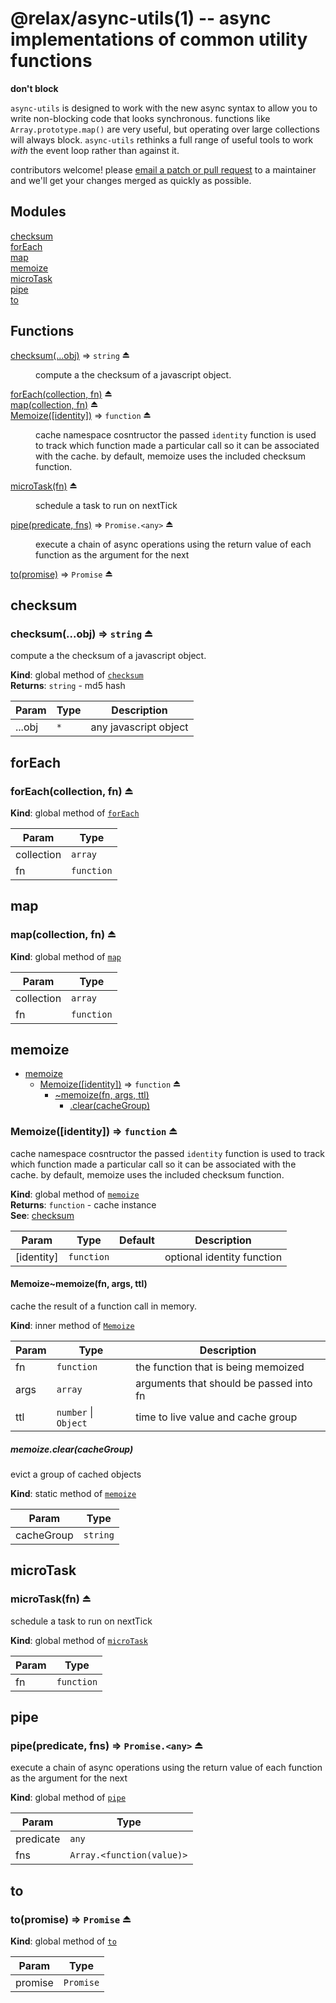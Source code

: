 # @relax/async-utils(1) -- async implementations of common utility functions

**don't block**

`async-utils` is designed to work with the new async syntax to allow you to write non-blocking
code that looks synchronous. functions like `Array.prototype.map()` are very useful, but
operating over large collections will always block. `async-utils` rethinks a full range of
useful tools to work *with* the event loop rather than against it.

contributors welcome! please [email a patch or pull request](https://git-send-email.io/) to a
maintainer and we'll get your changes merged as quickly as possible.

## Modules

<dl>
<dt><a href="#module_checksum">checksum</a></dt>
<dd></dd>
<dt><a href="#module_forEach">forEach</a></dt>
<dd></dd>
<dt><a href="#module_map">map</a></dt>
<dd></dd>
<dt><a href="#module_memoize">memoize</a></dt>
<dd></dd>
<dt><a href="#module_microTask">microTask</a></dt>
<dd></dd>
<dt><a href="#module_pipe">pipe</a></dt>
<dd></dd>
<dt><a href="#module_to">to</a></dt>
<dd></dd>
</dl>

## Functions

<dl>
<dt><a href="#exp_module_checksum--checksum">checksum(...obj)</a> ⇒ <code>string</code> ⏏</dt>
<dd><p>compute a the checksum of a javascript object.</p>
</dd>
<dt><a href="#exp_module_forEach--forEach">forEach(collection, fn)</a> ⏏</dt>
<dd></dd>
<dt><a href="#exp_module_map--map">map(collection, fn)</a> ⏏</dt>
<dd></dd>
<dt><a href="#exp_module_memoize--Memoize">Memoize([identity])</a> ⇒ <code>function</code> ⏏</dt>
<dd><p>cache namespace cosntructor
the passed <code>identity</code> function is used to track which function made a
particular call so it can be associated with the cache. by default, memoize
uses the included checksum function.</p>
</dd>
<dt><a href="#exp_module_microTask--microTask">microTask(fn)</a> ⏏</dt>
<dd><p>schedule a task to run on nextTick</p>
</dd>
<dt><a href="#exp_module_pipe--pipe">pipe(predicate, fns)</a> ⇒ <code>Promise.&lt;any&gt;</code> ⏏</dt>
<dd><p>execute a chain of async operations using the return value of each function
as the argument for the next</p>
</dd>
<dt><a href="#exp_module_to--to">to(promise)</a> ⇒ <code>Promise</code> ⏏</dt>
<dd></dd>
</dl>

<a name="module_checksum"></a>

## checksum
<a name="exp_module_checksum--checksum"></a>

### checksum(...obj) ⇒ <code>string</code> ⏏
compute a the checksum of a javascript object.

**Kind**: global method of [<code>checksum</code>](#module_checksum)  
**Returns**: <code>string</code> - md5 hash  

| Param | Type | Description |
| --- | --- | --- |
| ...obj | <code>\*</code> | any javascript object |

<a name="module_forEach"></a>

## forEach
<a name="exp_module_forEach--forEach"></a>

### forEach(collection, fn) ⏏
**Kind**: global method of [<code>forEach</code>](#module_forEach)  

| Param | Type |
| --- | --- |
| collection | <code>array</code> | 
| fn | <code>function</code> | 

<a name="module_map"></a>

## map
<a name="exp_module_map--map"></a>

### map(collection, fn) ⏏
**Kind**: global method of [<code>map</code>](#module_map)  

| Param | Type |
| --- | --- |
| collection | <code>array</code> | 
| fn | <code>function</code> | 

<a name="module_memoize"></a>

## memoize

* [memoize](#module_memoize)
    * [Memoize([identity])](#exp_module_memoize--Memoize) ⇒ <code>function</code> ⏏
        * [~memoize(fn, args, ttl)](#module_memoize--Memoize..memoize)
            * [.clear(cacheGroup)](#module_memoize--Memoize..memoize.clear)

<a name="exp_module_memoize--Memoize"></a>

### Memoize([identity]) ⇒ <code>function</code> ⏏
cache namespace cosntructor
the passed `identity` function is used to track which function made a
particular call so it can be associated with the cache. by default, memoize
uses the included checksum function.

**Kind**: global method of [<code>memoize</code>](#module_memoize)  
**Returns**: <code>function</code> - cache instance  
**See**: [checksum](#module_checksum)  

| Param | Type | Default | Description |
| --- | --- | --- | --- |
| [identity] | <code>function</code> | <code></code> | optional identity function |

<a name="module_memoize--Memoize..memoize"></a>

#### Memoize~memoize(fn, args, ttl)
cache the result of a function call in memory.

**Kind**: inner method of [<code>Memoize</code>](#exp_module_memoize--Memoize)  

| Param | Type | Description |
| --- | --- | --- |
| fn | <code>function</code> | the function that is being memoized |
| args | <code>array</code> | arguments that should be passed into fn |
| ttl | <code>number</code> \| <code>Object</code> | time to live value and cache group |

<a name="module_memoize--Memoize..memoize.clear"></a>

##### memoize.clear(cacheGroup)
evict a group of cached objects

**Kind**: static method of [<code>memoize</code>](#module_memoize--Memoize..memoize)  

| Param | Type |
| --- | --- |
| cacheGroup | <code>string</code> | 

<a name="module_microTask"></a>

## microTask
<a name="exp_module_microTask--microTask"></a>

### microTask(fn) ⏏
schedule a task to run on nextTick

**Kind**: global method of [<code>microTask</code>](#module_microTask)  

| Param | Type |
| --- | --- |
| fn | <code>function</code> | 

<a name="module_pipe"></a>

## pipe
<a name="exp_module_pipe--pipe"></a>

### pipe(predicate, fns) ⇒ <code>Promise.&lt;any&gt;</code> ⏏
execute a chain of async operations using the return value of each function
as the argument for the next

**Kind**: global method of [<code>pipe</code>](#module_pipe)  

| Param | Type |
| --- | --- |
| predicate | <code>any</code> | 
| fns | <code>Array.&lt;function(value)&gt;</code> | 

<a name="module_to"></a>

## to
<a name="exp_module_to--to"></a>

### to(promise) ⇒ <code>Promise</code> ⏏
**Kind**: global method of [<code>to</code>](#module_to)  

| Param | Type |
| --- | --- |
| promise | <code>Promise</code> | 

